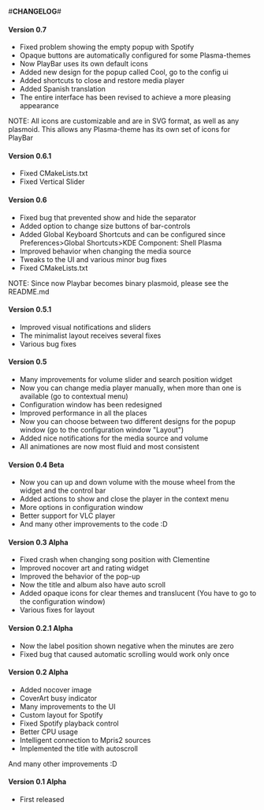 #**CHANGELOG**#
#### Version 0.7

* Fixed problem showing the empty popup with Spotify
* Opaque buttons are automatically configured for some Plasma-themes
* Now PlayBar uses its own default icons
* Added new design for the popup called Cool, go to the config ui
* Added shortcuts to close and restore media player
* Added Spanish translation
* The entire interface has been revised to achieve a more pleasing appearance

NOTE: All icons are customizable and are in SVG format, as well as any plasmoid. 
This allows any Plasma-theme has its own set of icons for PlayBar

#### Version 0.6.1

* Fixed CMakeLists.txt
* Fixed Vertical Slider

#### Version 0.6

* Fixed bug that prevented show and hide the separator
* Added option to change size buttons of bar-controls
* Added Global Keyboard Shortcuts and can be configured since Preferences>Global Shortcuts>KDE Component: Shell Plasma
* Improved behavior when changing the media source
* Tweaks to the UI and various minor bug fixes
* Fixed CMakeLists.txt

NOTE: Since now Playbar becomes binary plasmoid, please see the README.md

#### Version 0.5.1

* Improved visual notifications and sliders
* The minimalist layout receives several fixes
* Various bug fixes

#### Version 0.5

* Many improvements for volume slider and search position widget
* Now you can change media player manually, when more than one is available (go to contextual menu)
* Configuration window has been redesigned
* Improved performance in all the places
* Now you can choose between two different designs for the popup window (go to the configuration window "Layout")
* Added nice notifications for the media source and volume
* All animationes are now most fluid and most consistent

#### Version 0.4 Beta

* Now you can up and down volume with the mouse wheel from the widget and the control bar
* Added actions to show and close the player in the context menu
* More options in configuration window
* Better support for VLC player
* And many other improvements to the code :D

#### Version 0.3 Alpha

* Fixed crash when changing song position with Clementine
* Improved nocover art and rating widget
* Improved the behavior of the pop-up
* Now the title and album also have auto scroll
* Added opaque icons for clear themes and translucent (You have to go to the configuration window)
* Various fixes for layout

#### Version 0.2.1 Alpha

* Now the label position shown negative when the minutes are zero
* Fixed bug that caused automatic scrolling would work only once

#### Version 0.2 Alpha

* Added nocover image
* CoverArt busy indicator
* Many improvements to the UI
* Custom layout for Spotify
* Fixed Spotify playback control
* Better CPU usage
* Intelligent connection to Mpris2 sources
* Implemented the title with autoscroll

And many other improvements :D

#### Version 0.1 Alpha

* First released
